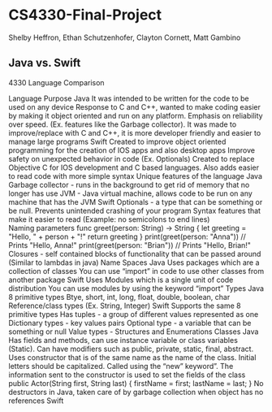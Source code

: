 # CS4330-Final-Project
Shelby Heffron, Ethan Schutzenhofer, Clayton Cornett, Matt Gambino  
  
 ## Java vs. Swift

4330 Language Comparison

Language Purpose
Java
It was intended to be written for the code to be used on any device
Response to C and C++, wanted to make coding easier by making it object oriented and run on any platform. Emphasis on reliability over speed. (Ex. features like the Garbage collector).
It was made to improve/replace with C and C++, it is more developer friendly and easier to manage large programs
Swift
Created to improve object oriented programming for the creation of IOS apps and also desktop apps
Improve safety on unexpected behavior in code (Ex. Optionals)
Created to replace Objective C for IOS development and C based languages. Also adds easier to read code with more simple syntax 
Unique features of the language
Java
Garbage collector - runs in the background to get rid of memory that no longer has use
JVM - Java virtual machine, allows code to be run on any machine that has the JVM
Swift
Optionals - a type that can be something or be null. Prevents unintended crashing of your program
Syntax features that make it easier to read (Example: no semicolons to end lines)  
Naming parameters
func greet(person: String) -> String {
   let greeting = "Hello, " + person + "!"
   return greeting
}
print(greet(person: "Anna"))
// Prints "Hello, Anna!"
print(greet(person: "Brian"))
// Prints "Hello, Brian!"
Closures - self contained blocks of functionality that can be passed around (Similar to lambdas in java)
Name Spaces
Java
Uses packages which are a collection of classes
You can use “import” in code to use other classes from another package
Swift
Uses Modules which is a single unit of code distribution
You can use modules by using the keyword “import”
Types
Java
8 primitive types
Btye, short, int, long, float, double, boolean, char
Reference/class types (Ex. String, Integer)
Swift
Supports the same 8 primitive types
Has tuples - a group of different values represented as one
Dictionary types - key values pairs
Optional type - a variable that can be something or null
Value types - Structures and Enumerations
Classes
Java 
Has fields and methods, can use instance variable or class variables (Static). Can have modifiers such as public, private, static, final, abstract. 
Uses constructor that is of the same name as the name of the class. Initial letters should be capitalized. Called using the “new” keyword”. 
The information sent to the constructor is used to set the fields of the class
public Actor(String first, String last)
{
    firstName = first;
    lastName = last;
}
No destructors in Java, taken care of by garbage collection when object has no references
Swift


